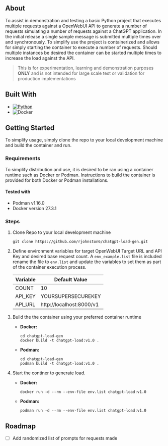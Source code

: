 <!-- About Project -->
## About
To assist in demonstration and testing a basic Python project that executes multiple requests against a OpenWebUI API to generate a number of requests simulating a number of requests against a ChatGPT application. In the initial release a single sample message is submitted multiple times over and synchronously. To simplify use the project is containerized and allows for simply starting the container to execute a number of requests. Should multiple instances be desired the container can be started multiple times to increase the load against the API.

> <!NOTE>
> This is for experimentation, learning and demonstration purposes **ONLY** and is not intended for large scale test or validation for production implementations

## Built With
* [![Python][Python.py]][Python-url]
* ![Docker](https://img.shields.io/badge/docker-%230db7ed.svg?style=for-the-badge&logo=docker&logoColor=white)


<!-- Getting Started -->
## Getting Started
To simplify usage, simply clone the repo to your local development machine and build the container and run.

### Requirements
To simplify distribution and use, it is desired to be ran using a container runtime such as Docker or Podman. Instructions to build the container is provided for both Docker or Podman installations.

#### Tested with
* Podman v1.16.0
* Docker version 27.3.1

### Steps
1. Clone Repo to your local development machine 
    ```
    git clone https://github.com/rjohnston6/chatgpt-load-gen.git
    ```
2. Define environment variables for target OpenWebUI Target URL and API Key and desired base request count. A `env_example.list` file is included rename the file to `env.list` and update the variables to set them as part of the container execution process.

    | Variable | Default Value |
    | --- | --- |
    | COUNT | 10 |
    | API_KEY | YOURSUPERSECUREKEY |
    |API_URL | http://localhost:8000/v1 |

3. Build the the container using your preferred container runtime
   - **Docker:**
      ```
      cd chatgpt-load-gen
      docker build -t chatgpt-load:v1.0 .
      ```
   - **Podman:**
      ```
      cd chatgpt-load-gen
      podman build -t chatgpt-load:v1.0 .
      ```
4. Start the continer to generate load.
   - **Docker:**
      ```
      docker run -d --rm --env-file env.list chatgpt-load:v1.0
      ```
   - **Podman:**
      ```
      podman run -d --rm --env-file env.list chatgpt-load:v1.0
      ```  

<!-- Roadmap -->
## Roadmap
- [ ] Add randomized list of prompts for requests made



<!-- MARKDOWN LINKS & IMAGES -->
<!-- https://www.markdownguide.org/basic-syntax/#reference-style-links -->
[Python.py]: https://img.shields.io/badge/python-3670A0?style=for-the-badge&logo=python&logoColor=ffdd54
[Python-url]: https://python.org